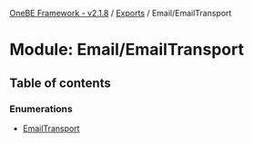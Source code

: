 [OneBE Framework - v2.1.8](../README.md) / [Exports](../modules.md) / Email/EmailTransport

# Module: Email/EmailTransport

## Table of contents

### Enumerations

- [EmailTransport](../enums/Email_EmailTransport.EmailTransport.md)
